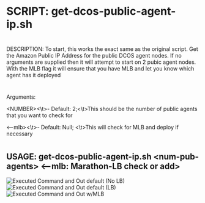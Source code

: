 #
# SCRIPT:   get-dcos-public-agent-ip.sh
#
DESCRIPTION: 
To start, this works the exact same as the original script.  Get the Amazon Public IP Address for the public DCOS agent nodes.  If no arguments are supplied then it will attempt to start on 2 pubic agent nodes.  With the MLB flag it will ensure that you have MLB and let you know which agent has it deployed
#
Arguments:

\<NUMBER\><\t>- Default: 2;<\t>This should be the number of public agents that you want to check for

\<--mlb\><\t>- Default: Null; <\t>This will check for MLB and deploy if necessary
#
## USAGE:    get-dcos-public-agent-ip.sh \<num-pub-agents\> \<--mlb: Marathon-LB check or add\>

![Executed Command and Out default (No LB)](https://github.com/jdyver/DCOS-Get-Pub-IP/blob/master/img/CMD1.png)
![Executed Command and Out default (LB)](https://github.com/jdyver/DCOS-Get-Pub-IP/blob/master/img/CMD2.png)
![Executed Command and Out w/MLB](https://github.com/jdyver/DCOS-Get-Pub-IP/blob/master/img/CMD3.png)
